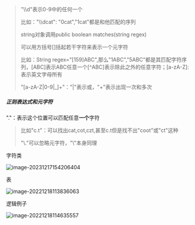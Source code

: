 > "\\\d"表示0-9中的任何一个
>
> 比如："\\\\dcat": "0cat","1cat"都是和他匹配的序列
>
> string对象调用public boolean matches(string regex)
>
> 可以用方括号[]括起若干字符来表示一个元字符
>
> 比如：String regex="[159]ABC",那么"1ABC","5ABC"都是其匹配字符序列，[ABC]表示ABC任意一个[\^ABC]表示除此之外的任意字符；[a-zA-Z]:表示英文字母所有
>
> "[a-zA-Z|0-9|_]+"："|"表示或，"+"表示出现一次和多次

##### 正则表达式和元字符

"."：表示这个位置可以匹配任意**一个**字符

> 比如"c.t"：可以找出cat,cot,czt,甚至c.t但是找不出"coot"或"ct"这种
>
> "\\."可以忽略元字符，"\\"本身同理
>
> 

字符类

![image-20231217154206404](C:/Users/23580/AppData/Roaming/Typora/typora-user-images/image-20231217154206404.png)

表

![image-20221218113836063](C:/Users/23580/AppData/Roaming/Typora/typora-user-images/image-20221218113836063.png)

逻辑例子

![image-20221218114635557](C:/Users/23580/AppData/Roaming/Typora/typora-user-images/image-20221218114635557.png)

